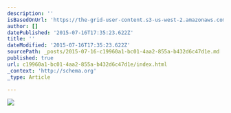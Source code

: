 ```yaml
---
description: ''
isBasedOnUrl: 'https://the-grid-user-content.s3-us-west-2.amazonaws.com/ac0d7cd8-6d5a-480d-8e2d-47442ee4dd5a.JPG'
author: []
datePublished: '2015-07-16T17:35:23.622Z'
title: ''
dateModified: '2015-07-16T17:35:23.622Z'
sourcePath: _posts/2015-07-16-c19960a1-bc01-4aa2-855a-b432d6c47d1e.md
published: true
url: c19960a1-bc01-4aa2-855a-b432d6c47d1e/index.html
_context: 'http://schema.org'
_type: Article

---
```

![](https://the-grid-user-content.s3-us-west-2.amazonaws.com/ac0d7cd8-6d5a-480d-8e2d-47442ee4dd5a.JPG)